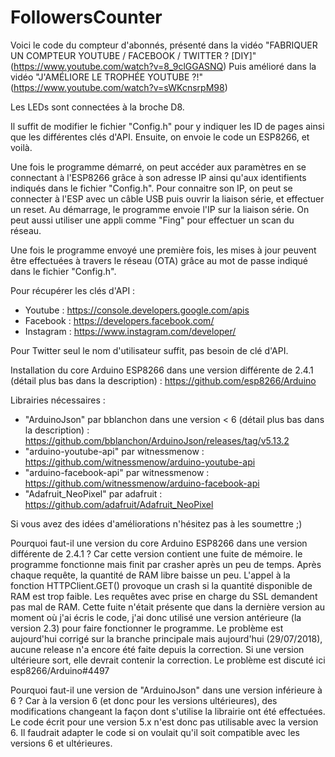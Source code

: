 # FollowersCounter

Voici le code du compteur d'abonnés, présenté dans la vidéo "FABRIQUER UN COMPTEUR YOUTUBE / FACEBOOK / TWITTER ? [DIY]" (https://www.youtube.com/watch?v=8_9clGGASNQ)
Puis amélioré dans la vidéo "J'AMÉLIORE LE TROPHÉE YOUTUBE ?!" (https://www.youtube.com/watch?v=sWKcnsrpM98)

Les LEDs sont connectées à la broche D8.

Il suffit de modifier le fichier "Config.h" pour y indiquer les ID de pages ainsi que les différentes clés d'API.
Ensuite, on envoie le code un ESP8266, et voilà.

Une fois le programme démarré, on peut accéder aux paramètres en se connectant à l'ESP8266 grâce à son adresse IP ainsi qu'aux identifients indiqués dans le fichier "Config.h".
Pour connaitre son IP, on peut se connecter à l'ESP avec un câble USB puis ouvrir la liaison série, et effectuer un reset. Au démarrage, le programme envoie l'IP sur la liaison série.
On peut aussi utiliser une appli comme "Fing" pour effectuer un scan du réseau.

Une fois le programme envoyé une première fois, les mises à jour peuvent être effectuées à travers le réseau (OTA) grâce au mot de passe indiqué dans le fichier "Config.h".

Pour récupérer les clés d'API :

* Youtube : https://console.developers.google.com/apis
* Facebook : https://developers.facebook.com/
* Instagram : https://www.instagram.com/developer/

Pour Twitter seul le nom d'utilisateur suffit, pas besoin de clé d'API.

Installation du core Arduino ESP8266 dans une version différente de 2.4.1 (détail plus bas dans la description) : https://github.com/esp8266/Arduino

Librairies nécessaires :
* "ArduinoJson" par bblanchon dans une version < 6 (détail plus bas dans la description) : https://github.com/bblanchon/ArduinoJson/releases/tag/v5.13.2
* "arduino-youtube-api" par witnessmenow : https://github.com/witnessmenow/arduino-youtube-api
* "arduino-facebook-api" par witnessmenow : https://github.com/witnessmenow/arduino-facebook-api
* "Adafruit_NeoPixel" par adafruit : https://github.com/adafruit/Adafruit_NeoPixel


Si vous avez des idées d'améliorations n'hésitez pas à les soumettre ;)


Pourquoi faut-il une version du core Arduino ESP8266 dans une version différente de 2.4.1 ?
Car cette version contient une fuite de mémoire. le programme fonctionne mais finit par crasher après un peu de temps. Après chaque requête, la quantité de RAM libre baisse un peu. L'appel à la fonction HTTPClient.GET() provoque un crash si la quantité disponible de RAM est trop faible. Les requêtes avec prise en charge du SSL demandent pas mal de RAM.
Cette fuite n'était présente que dans la dernière version au moment où j'ai écris le code, j'ai donc utilisé une version antérieure (la version 2.3) pour faire fonctionner le programme. Le problème est aujourd'hui corrigé sur la branche principale mais aujourd'hui (29/07/2018), aucune release n'a encore été faite depuis la correction.
Si une version ultérieure sort, elle devrait contenir la correction.
Le problème est discuté ici
esp8266/Arduino#4497

Pourquoi faut-il une version de "ArduinoJson" dans une version inférieure à 6 ?
Car à la version 6 (et donc pour les versions ultérieures), des modifications changeant la façon dont s'utilise la librairie ont été effectuées. Le code écrit pour une version 5.x n'est donc pas utilisable avec la version 6.
Il faudrait adapter le code si on voulait qu'il soit compatible avec les versions 6 et ultérieures.